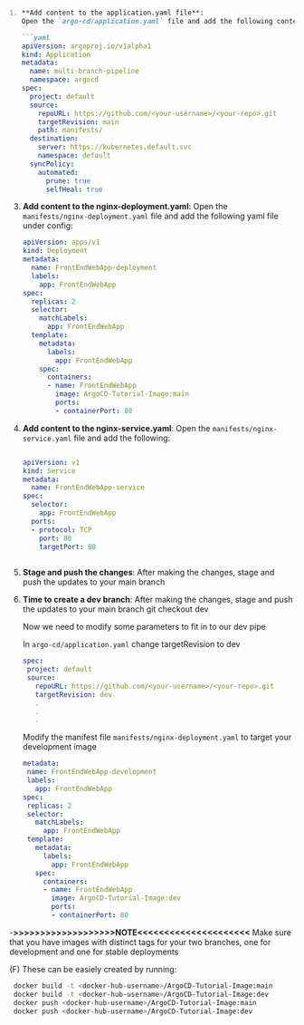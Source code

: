 

```md

1. **Add content to the application.yaml file**:
   Open the `argo-cd/application.yaml` file and add the following content:

   ```yaml
   apiVersion: argoproj.io/v1alpha1
   kind: Application
   metadata:
     name: multi-branch-pipeline
     namespace: argocd
   spec:
     project: default
     source:
       repoURL: https://github.com/<your-username>/<your-repo>.git
       targetRevision: main
       path: manifests/
     destination:
       server: https://kubernetes.default.svc
       namespace: default
     syncPolicy:
       automated:
         prune: true
         selfHeal: true

   ```


3. **Add content to the nginx-deployment.yaml**:
   Open the `manifests/nginx-deployment.yaml` file and add the following yaml file under config:
   ```yaml
   apiVersion: apps/v1
   kind: Deployment
   metadata:
     name: FrontEndWebApp-deployment
     labels:
       app: FrontEndWebApp
   spec:
     replicas: 2
     selector:
       matchLabels:
         app: FrontEndWebApp
     template:
       metadata:
         labels:
           app: FrontEndWebApp
       spec:
         containers:
         - name: FrontEndWebApp
           image: ArgoCD-Tutorial-Image:main
           ports:
           - containerPort: 80
   ```

4. **Add content to the nginx-service.yaml**:
   Open the `manifests/nginx-service.yaml` file and add the following:

   ```yaml

   apiVersion: v1
   kind: Service
   metadata:
     name: FrontEndWebApp-service 
   spec:
     selector:
       app: FrontEndWebApp
     ports:
     - protocol: TCP
       port: 80
       targetPort: 80
       
   ```

5. **Stage and push the changes**:
    After making the changes, stage and push the updates to your main branch

6. **Time to create a dev branch**:
    After making the changes, stage and push the updates to your main branch
    git checkout dev


    Now we need to modify some parameters to fit in to our dev pipe

    In `argo-cd/application.yaml` change targetRevision to dev
    ```yaml
   spec:
     project: default
     source:
       repoURL: https://github.com/<your-username>/<your-repo>.git
       targetRevision: dev
       .
       .
       .
   ```

   Modify the manifest file `manifests/nginx-deployment.yaml` to target your development image
    ```yaml 
   metadata:
     name: FrontEndWebApp-development
     labels:
       app: FrontEndWebApp
   spec:
     replicas: 2
     selector:
       matchLabels:
         app: FrontEndWebApp
     template:
       metadata:
         labels:
           app: FrontEndWebApp
       spec:
         containers:
         - name: FrontEndWebApp
           image: ArgoCD-Tutorial-Image:dev
           ports:
           - containerPort: 80


-**>>>>>>>>>>>>>>>>>>>NOTE<<<<<<<<<<<<<<<<<<<<<**
Make sure that you have images with distinct tags for your two branches, one for development and one for stable deployments

  (F) These can be easiely created by running:
   
   ```bash
    docker build -t <docker-hub-username>/ArgoCD-Tutorial-Image:main
    docker build -t <docker-hub-username>/ArgoCD-Tutorial-Image:dev
    docker push <docker-hub-username>/ArgoCD-Tutorial-Image:main
    docker push <docker-hub-username>/ArgoCD-Tutorial-Image:dev
   ```
```

